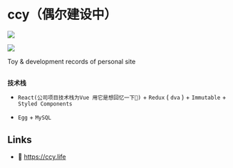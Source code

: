 # ccy（偶尔建设中）

![](http://qaiuit270.bkt.clouddn.com/faces.jpg)

![](http://qaiuit270.bkt.clouddn.com/ccy.life-online-brightgreen.svg)

Toy & development records of personal site
##

**技术栈**

- `React(公司项目技术栈为Vue 用它是想回忆一下🤠)` + `Redux` ( `dva` ) + `Immutable` + `Styled Components`

- `Egg` + `MySQL`

## Links

- 🥥 <https://ccy.life> 

